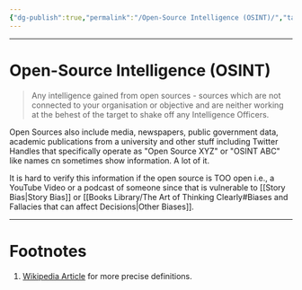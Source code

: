 ```yaml
---
{"dg-publish":true,"permalink":"/Open-Source Intelligence (OSINT)/","tags":["Espionage"]}
---
```



---
# Open-Source Intelligence (OSINT)
> Any intelligence gained from open sources - sources which are not connected to your organisation or objective and are neither working at the behest of the target to shake off any Intelligence Officers.

Open Sources also include media, newspapers, public government data, academic publications from a university and other stuff including Twitter Handles that specifically operate as "Open Source XYZ" or "OSINT ABC" like names cn sometimes show information. A lot of it.

It is hard to verify this information if the open source is TOO open i.e., a YouTube Video or a podcast of someone since that is vulnerable to [[Story Bias\|Story Bias]] or [[Books Library/The Art of Thinking Clearly#Biases and Fallacies that can affect Decisions\|Other Biases]].

---
# Footnotes
1. [Wikipedia Article](https://en.wikipedia.org/wiki/Open-source_intelligence) for more precise definitions.
